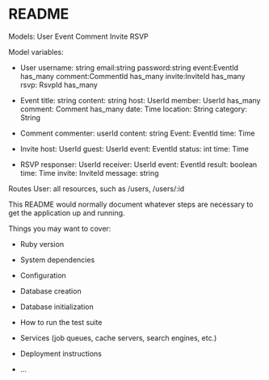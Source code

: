 # README
Models:
User
Event
Comment
Invite
RSVP

Model variables:
* User
username: string
email:string
password:string
event:EventId has_many
comment:CommentId has_many
invite:InviteId has_many
rsvp: RsvpId has_many

* Event
title: string
content: string
host: UserId
member: UserId has_many
comment: Comment has_many
date: Time
location: String
category: String

* Comment
commenter: userId
content: string
Event: EventId
time: Time

* Invite
host: UserId
guest: UserId
event: EventId
status: int
time: Time

* RSVP
responser: UserId
receiver: UserId
event: EventId
result: boolean
time: Time
invite: InviteId
message: string

Routes
User: all resources, such as /users, /users/:id



This README would normally document whatever steps are necessary to get the
application up and running.

Things you may want to cover:

* Ruby version

* System dependencies

* Configuration

* Database creation

* Database initialization

* How to run the test suite

* Services (job queues, cache servers, search engines, etc.)

* Deployment instructions

* ...


